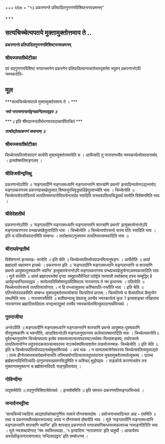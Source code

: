 +++
title = "१३ प्रकरणान्ते प्रतिपादितगुणगणविशिष्टभगवन्नमनम्"

+++


## सत्यचिच्चेत्यपतये मुक्तामुक्तोत्तमाय ते ..

**प्रकरणान्ते प्रतिपादितगुणगणविशिष्टभगवन्नमनम्**

### **श्रीमज्जयतीर्थटीका**

एवं यद्गुणगणविशिष्टं भगवन्तमनेन प्रकरणेन प्रतिपादितवानाचार्यस्तादृशमेव स्तुवन् प्रकरणान्तेऽपि नमस्करोति-

## **मूल**

***सत्यचिच्चेत्यपतये मुक्तामुक्तोत्तमाय ते । ***

***नमो नारायणायार्यवृन्दवन्दितपद्द्वय ॥***

***॥ इति श्रीमदानन्दतीर्थभगवत्पादाचार्यविरचितं ***

***तत्वोद्योतप्रकरणं समाप्तम् ॥***

### **श्रीमज्जयतीर्थटीका**

चिच्चेत्यपतित्वोपपादनं सत्येति मुक्तामुक्तोत्तमायेति च । आर्येत्यादि तु नारायणस्यैव नमस्कार्यत्वोपपादनार्थम् । इत्यशेषमतिमङ्गलम् ।

### **श्रीविजयीन्द्रभिक्षु**

प्रकरणान्तेऽपीति ॥ ‘मङ्गलादीनि मङ्गलमध्यानि मङ्गलान्तानि शास्त्राणि प्रथन्ते’ इत्यादिन्यायेनाऽद्यन्तयोर् मङ्गलकरणस्य प्रकरणप्रचयहेतुत्वात् शिष्यायुरभिवृद्ध्यादिहेतुत्वाच्चेति भावः । चिच्चेत्येति ॥ चिच्चेत्ययोरारोपितत्वे तत्पतित्वमप्यारोपितत्वेनासदेव स्यादिति वास्तवपतित्वसिद्ध्यर्थं सत्येति विशेषणमिति भावः ।

### **श्रीवेदेशतीर्थ**

प्रकरणान्तेऽपीति ॥ ‘मङ्गलादीनि मङ्गलमध्यानि मङ्गलान्तानि शास्त्राणि प्रथन्ते’ इत्युक्तत्वेनान्तेऽपि मङ्गलकरणस्य ग्रन्थप्रचयहेतुत्वादिति भावः । चिच्चेत्येति ॥ चिच्चेत्ययोरसत्त्वे कस्य पतिः स्यादिति भावः । इति च पतित्वोपपादनमिति सम्बन्धः । तदपेक्षयाऽनुत्तमस्य तत्पतित्वासम्भवादिति भावः ॥

### **श्रीराघवेन्द्रतीर्थ**

विशेषणानां कृत्यमाह- सत्येति ॥ इति चेति ॥ चिच्चेत्यपतित्वोपपादनमित्यनुषङ्गः । आर्येतीति ॥ आर्या ब्रह्मादयो महात्मान इत्यर्थः । प्रकरणान्त इति ॥ ‘मङ्गलादीनि मङ्गलमध्यानि मङ्गलान्तानि च शास्त्राणि प्रथन्ते आयुष्मत्पुरुषकाणि भवन्ति’ इत्युक्तत्वेनान्तेऽपि मङ्गलकरणस्य ग्रन्थप्रचयहेतुत्वेनाऽवश्यकत्वादिति भावः । मूले सत्येति ॥ आर्या ब्रह्मादयस्तेषां वृन्दाः समूहास्तैर्वन्दितं पदोर्द्वयं यस्यासौ तथोक्तस् तस्य सम्बुद्धिर् हे आर्यवृन्दवन्दितपद्द्वय । सत्येत्यादिविशेषणद्वयविशिष्टाय नारायणाय ते नम इत्यन्वयः । पतित्वेति ॥ चिच्चेत्ययोरसत्त्वे तत्पतित्वायोगात् । न हि वन्ध्यासुतस्य कश्चित्पति-रस्तीति भावः । इति चेति ॥ पतित्त्वोपपादकमिति सम्बन्धः मुक्तामुक्तोत्तमत्वोक्त्या चित्पतित्वं प्राप्तम् । चित्पतित्त्वे च चैत्यपतित्वं कैमुत्येन लब्धमिति भावः । नारायणस्यैवेति ॥ सतीष्वन्यासु देवतासु अस्यैव नमस्कार्यत्वं कुतः ? इत्याशङ्का परिहाराय नारायणस्य ब्रह्मादिसर्वदेवता-वन्द्यत्वाद्युक्तं तस्यैव नमस्कार्यत्वमित्युपपादनार्थमित्यर्थः ।

### **गुरुराजीया**

अन्तेऽपीति ॥ मङ्गलादीनि मङ्गलमध्यानि मङ्गलान्तानि शास्त्राणि प्रथन्ते आयुष्मत्-पुरुषकाणि वीरपुरुषकाणि च भवन्तीति, आदाविवान्तेऽपि मङ्गलानुष्ठानस्य कर्तव्यत्वश्रवणादिति भावः । चिच्चेत्ययन्तेति॥ पूर्वग्रन्थानुसारेण चिच्चेत्यपतय इत्येव वक्तव्यत्वात्सत्यपदस्याऽनर्थक्य-मित्याशङ्क्य, तयोरसत्त्वे तत्पतित्वायोगेन तदुपपादकत्वात्सत्यपदस्य नाऽनर्थक्यमित्याशयेन तत्प्रयोजनमाह- चिच्चेत्येति ॥ इति चेति ॥ इति च चिच्चेत्यपतित्वोपपादनार्थमुक्तमित्यर्थः । अयं भावः । न सत्यतामात्रेणेश्वरस्य चिच्चेत्यपतित्वमुपपद्यते । तस्य हीनोत्तमभावसापेक्षत्वेनासति तस्मिन्नयोगादित्यतस्तदुपपादनाय मुक्तामुक्तोत्तमायेत्युक्तम् । एतच्च ब्रह्मेशानादिभिरित्यादि-प्रागुपन्यस्तप्रमाणसिद्धमिति न कश्चित् क्षुद्रोपद्रवः । सङ्कोचे कारणाभावेन तत्र मुक्तानाममुक्तानां च ब्रह्मेशानादिपदैः सङ्गृहीतत्वात् ।

### **गोविन्दीया**

तादृशमेवेति ॥ तद्गुणविशिष्टमेवेत्यर्थः । इत्यशेषमिति ॥ इति समस्त-प्रकरणमतिमङ्गलमित्यर्थः ।

### **जनार्दनभट्टीया**

‘सत्यचिच्चे’त्यादिना आद्यश्लोकोक्तगुणैरेव स्तवने पौनरुक्त्यदोषः । प्रयोजनाभावादित्यत आह – एवमिति ॥ तथा च प्रकरणार्थोपसंहाररूपत्वाद् अस्य न पौनरुक्त्यं दोषायेति भावः । मूले ‘मङ्गलादीनि मङ्गलमध्यानि मङ्गलान्तानि शास्त्राणि भवन्ति’ इति शास्त्रात् प्रकरणान्ते भगवन्नामनिबन्धनात्मकत्वाच्च नासङ्गतिरिति भावः । मूले नमःशब्दयोगात् ‘नमः स्वस्तिस्वाहा...’१ इत्यादिना ‘नारायणाय’ इति चतुर्थी । आचार्यस्य अपरोक्षीकृतनारायणत्वात् ‘वन्दितपद्द्वय’ इति सम्बोधनम् ।

